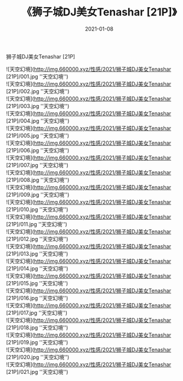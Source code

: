 ﻿---
layout: post
title:  《狮子城DJ美女Tenashar [21P]》
date:   2021-01-08
img: http://img.660000.xyz/性感/2021/狮子城DJ美女Tenashar [21P]/000.jpg
categories: [美女, 性感, 泳衣]
---

狮子城DJ美女Tenashar [21P]



![天空幻境](http://img.660000.xyz/性感/2021/狮子城DJ美女Tenashar [21P]/001.jpg ''天空幻境'') <br>
![天空幻境](http://img.660000.xyz/性感/2021/狮子城DJ美女Tenashar [21P]/002.jpg ''天空幻境'') <br>
![天空幻境](http://img.660000.xyz/性感/2021/狮子城DJ美女Tenashar [21P]/003.jpg ''天空幻境'') <br>
![天空幻境](http://img.660000.xyz/性感/2021/狮子城DJ美女Tenashar [21P]/004.jpg ''天空幻境'') <br>
![天空幻境](http://img.660000.xyz/性感/2021/狮子城DJ美女Tenashar [21P]/005.jpg ''天空幻境'') <br>
![天空幻境](http://img.660000.xyz/性感/2021/狮子城DJ美女Tenashar [21P]/006.jpg ''天空幻境'') <br>
![天空幻境](http://img.660000.xyz/性感/2021/狮子城DJ美女Tenashar [21P]/007.jpg ''天空幻境'') <br>
![天空幻境](http://img.660000.xyz/性感/2021/狮子城DJ美女Tenashar [21P]/008.jpg ''天空幻境'') <br>
![天空幻境](http://img.660000.xyz/性感/2021/狮子城DJ美女Tenashar [21P]/009.jpg ''天空幻境'') <br>
![天空幻境](http://img.660000.xyz/性感/2021/狮子城DJ美女Tenashar [21P]/010.jpg ''天空幻境'') <br>
![天空幻境](http://img.660000.xyz/性感/2021/狮子城DJ美女Tenashar [21P]/011.jpg ''天空幻境'') <br>
![天空幻境](http://img.660000.xyz/性感/2021/狮子城DJ美女Tenashar [21P]/012.jpg ''天空幻境'') <br>
![天空幻境](http://img.660000.xyz/性感/2021/狮子城DJ美女Tenashar [21P]/013.jpg ''天空幻境'') <br>
![天空幻境](http://img.660000.xyz/性感/2021/狮子城DJ美女Tenashar [21P]/014.jpg ''天空幻境'') <br>
![天空幻境](http://img.660000.xyz/性感/2021/狮子城DJ美女Tenashar [21P]/015.jpg ''天空幻境'') <br>
![天空幻境](http://img.660000.xyz/性感/2021/狮子城DJ美女Tenashar [21P]/016.jpg ''天空幻境'') <br>
![天空幻境](http://img.660000.xyz/性感/2021/狮子城DJ美女Tenashar [21P]/017.jpg ''天空幻境'') <br>
![天空幻境](http://img.660000.xyz/性感/2021/狮子城DJ美女Tenashar [21P]/018.jpg ''天空幻境'') <br>
![天空幻境](http://img.660000.xyz/性感/2021/狮子城DJ美女Tenashar [21P]/019.jpg ''天空幻境'') <br>
![天空幻境](http://img.660000.xyz/性感/2021/狮子城DJ美女Tenashar [21P]/020.jpg ''天空幻境'') <br>
![天空幻境](http://img.660000.xyz/性感/2021/狮子城DJ美女Tenashar [21P]/021.jpg ''天空幻境'') <br>